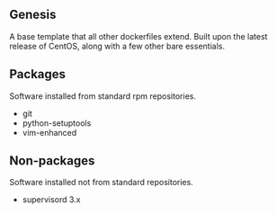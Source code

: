 Genesis
-------
A base template that all other dockerfiles extend.  Built upon the
latest release of CentOS, along with a few other bare essentials.

Packages
--------
Software installed from standard rpm repositories.

  * git 
  * python-setuptools
  * vim-enhanced 

Non-packages
------------
Software installed not from standard repositories.

  * supervisord 3.x

